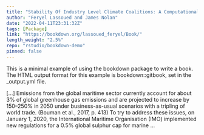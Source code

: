 ```yaml
---
title: "Stability Of Industry Level Climate Coalitions: A Computational Framework for Environmental Governance In Maritime Shipping"
author: "Feryel Lassoued and James Nolan"
date: "2022-04-11T23:31:32Z"
tags: [Package]
link: "https://bookdown.org/lassoued_feryel/Book/"
length_weight: "2.5%"
repo: "rstudio/bookdown-demo"
pinned: false
---
```


<p>This is a minimal example of using the bookdown package to write a book.
The HTML output format for this example is bookdown::gitbook,
set in the _output.yml file.</p> [...] Emissions from the global maritime sector currently account for about 3% of global greenhouse gas emissions and are projected to increase by 150–250% in 2050 under business-as-usual scenarios with a tripling of world trade. (Bouman et al., 2017, p. 413) To try to address these issues, on January 1, 2020, the International Maritime Organisation (IMO) implemented new regulations for a 0.5% global sulphur cap for marine ...

